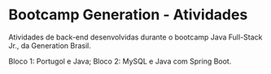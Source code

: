 # Bootcamp Generation - Atividades

Atividades de back-end desenvolvidas durante o bootcamp Java Full-Stack Jr., da Generation Brasil.

Bloco 1: Portugol e Java;
Bloco 2: MySQL e Java com Spring Boot.
